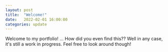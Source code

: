 ```yaml
---
layout: post
title:  "Welcome!"
date:   2022-02-01 16:00:00
categories: update
---
```


Welcome to my portfolio! ... How did you even find this?? Well in any case, it's still a work in progress. Feel free to look around though!
